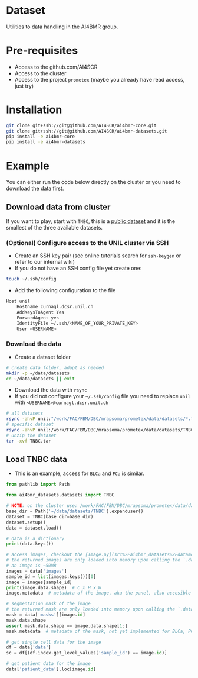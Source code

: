 # Dataset

Utilities to data handling in the AI4BMR group.

# Pre-requisites

- Access to the github.com/AI4SCR
- Access to the cluster
- Access to the project `prometex` (maybe you already have read access, just try)

# Installation

```bash
git clone git+ssh://git@github.com/AI4SCR/ai4bmr-core.git
git clone git+ssh://git@github.com/AI4SCR/ai4bmr-datasets.git
pip install -e ai4bmr-core
pip install -e ai4bmr-datasets
```

# Example

You can either run the code below directly on the cluster or you need to download the data first.

## Download data from cluster

If you want to play, start with `TNBC`, this is
a [public dataset](https://www.sciencedirect.com/science/article/pii/S0092867418311000?via%3Dihub)
and it is the smallest of the three available datasets.

### (Optional) Configure access to the UNIL cluster via SSH

- Create an SSH key pair (see online tutorials search for `ssh-keygen` or refer to our internal wiki)
- If you do not have an SSH config file yet create one:

```bash
touch ~/.ssh/config
```

- Add the following configuration to the file

```bash
Host unil
    Hostname curnagl.dcsr.unil.ch
    AddKeysToAgent Yes
    ForwardAgent yes
    IdentityFile ~/.ssh/<NAME_OF_YOUR_PRIVATE_KEY>
    User <USERNAME>
```

### Download the data

- Create a dataset folder

```bash
# create data folder, adapt as needed
mkdir -p ~/data/datasets
cd ~/data/datasets || exit
```

- Download the data with `rsync`
- If you did not configure your `~/.ssh/config` file you need to replace `unil` with `<USERNAME>@curnagl.dcsr.unil.ch`

```bash
# all datasets
rsync -ahvP unil:"/work/FAC/FBM/DBC/mrapsoma/prometex/data/datasets/*.tar" .
# specific dataset
rsync -ahvP unil:/work/FAC/FBM/DBC/mrapsoma/prometex/data/datasets/TNBC.tar .
# unzip the dataset
tar -xvf TNBC.tar
```

## Load TNBC data

- This is an example, access for `BLCa` and `PCa` is similar.

```python
from pathlib import Path

from ai4bmr_datasets.datasets import TNBC

# NOTE: on the cluster use: /work/FAC/FBM/DBC/mrapsoma/prometex/data/datasets/TNBC
base_dir = Path('~/data/datasets/TNBC').expanduser()
dataset = TNBC(base_dir=base_dir)
dataset.setup()
data = dataset.load()

# data is a dictionary
print(data.keys())

# access images, checkout the [Image.py](src%2Fai4bmr_datasets%2Fdatamodels%2FImage.py)
# the returned images are only loaded into memory upon calling the `.data` attribute
# an image is ~50MB
images = data['images']
sample_id = list(images.keys())[0]
image = images[sample_id]
print(image.data.shape)  # C x H x W
image.metadata  # metadata of the image, aka the panel, also accesible via data['panel']

# segmentation mask of the image
# the returned mask are only loaded into memory upon calling the `.data` attribute
mask = data['masks'][image.id]
mask.data.shape
assert mask.data.shape == image.data.shape[1:]
mask.metadata  # metadata of the mask, not yet implemented for BLCa, PCa

# get single cell data for the image
df = data['data']
sc = df[(df.index.get_level_values('sample_id') == image.id)]

# get patient data for the image
data['patient_data'].loc[image.id]

```
